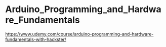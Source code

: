 # Arduino_Programming_and_Hardware_Fundamentals
https://www.udemy.com/course/arduino-programming-and-hardware-fundamentals-with-hackster/
